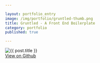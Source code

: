 ```yaml
---

layout: portfolio_entry  
image: /img/portfolio/gruntled-thumb.png 
title: Gruntled - A Front End Boilerplate 
category: portfolio  
published: true  

---
```


<img src="{{ post.image }}" alt="{{ post.title }}">

<div class="aside">
  <a class="button" href="https://github.com/joshfry/gruntled" target="_blank">View on Github</a>
</div>
